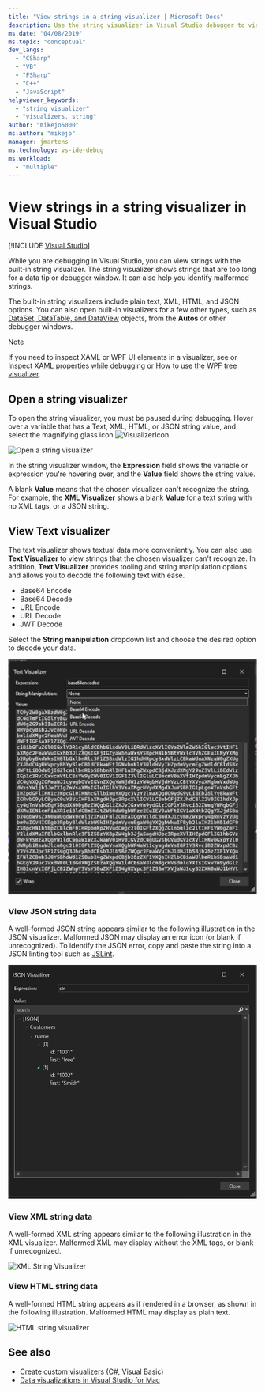 ```yaml
---
title: "View strings in a string visualizer | Microsoft Docs"
description: Use the string visualizer in Visual Studio debugger to view text strings, XML, HTML, and JSON. You can view other object types, including DataSet and DataTable.
ms.date: "04/08/2019"
ms.topic: "conceptual"
dev_langs:
  - "CSharp"
  - "VB"
  - "FSharp"
  - "C++"
  - "JavaScript"
helpviewer_keywords:
  - "string visualizer"
  - "visualizers, string"
author: "mikejo5000"
ms.author: "mikejo"
manager: jmartens
ms.technology: vs-ide-debug
ms.workload:
  - "multiple"
---
```

# View strings in a string visualizer in Visual Studio

 [!INCLUDE [Visual Studio](~/includes/applies-to-version/vs-windows-only.md)]

While you are debugging in Visual Studio, you can view strings with the built-in string visualizer. The string visualizer shows strings that are too long for a data tip or debugger window. It can also help you identify malformed strings.

The built-in string visualizers include plain text, XML, HTML, and JSON options. You can also open built-in visualizers for a few other types, such as [DataSet, DataTable, and DataView](../debugger/dataset-visualizer-dialog-box.md) objects, from the **Autos** or other debugger windows.

> [!NOTE]
> If you need to inspect XAML or WPF UI elements in a visualizer, see or [Inspect XAML properties while debugging](../xaml-tools/inspect-xaml-properties-while-debugging.md) or [How to use the WPF tree visualizer](../debugger/how-to-use-the-wpf-tree-visualizer.md).

## Open a string visualizer

To open the string visualizer, you must be paused during debugging. Hover over a variable that has a Text, XML, HTML, or JSON string value, and select the magnifying glass icon ![VisualizerIcon](../debugger/media/dbg-tips-visualizer-icon.png "Visualizer icon").

![Open a string visualizer](../debugger/media/dbg-tips-string-visualizers.png "Open string visualizer")

In the string visualizer window, the **Expression** field shows the variable or expression you're hovering over, and the **Value** field shows the string value.

A blank **Value** means that the chosen visualizer can't recognize the string. For example, the **XML Visualizer** shows a blank **Value** for a text string with no XML tags, or a JSON string.

## View Text  visualizer 

The text visualizer shows textual data more conveniently. You can also use **Text Visualizer** to view strings that the chosen visualizer can't recognize.
In addition, **Text Visualizer** provides tooling and string manipulation options and allows you to decode the following text with ease.

- Base64 Encode
- Base64 Decode
- URL Encode
- URL Decode
- JWT Decode

Select the **String manipulation** dropdown list and choose the desired option to decode your data.

![Text string visualizer](../debugger/media/dbg-string-visualizer-text.png "Text string visualizer")

### View JSON string data

A well-formed JSON string appears similar to the following illustration in the JSON visualizer. Malformed JSON may display an error icon (or blank if unrecognized). To identify the JSON error, copy and paste the string into a JSON linting tool such as [JSLint](https://www.jslint.com/).

![JSON string visualizer](../debugger/media/dbg-tips-string-visualizer-json.png "JSON string visualizer")

### View XML string data

A well-formed XML string appears similar to the following illustration in the XML visualizer. Malformed XML may display without the XML tags, or blank if unrecognized.

![XML String Visualizer](../debugger/media/dbg-string-visualizers-xml.png "XML String Visualizer")

### View HTML string data

A well-formed HTML string appears as if rendered in a browser, as shown in the following illustration. Malformed HTML may display as plain text.

![HTML string visualizer](../debugger/media/dbg-string-visualizers-html.png "HTML String Visualizer")

## See also

- [Create custom visualizers (C#, Visual Basic)](../debugger/create-custom-visualizers-of-data.md)
- [Data visualizations in Visual Studio for Mac](/visualstudio/mac/data-visualizations)